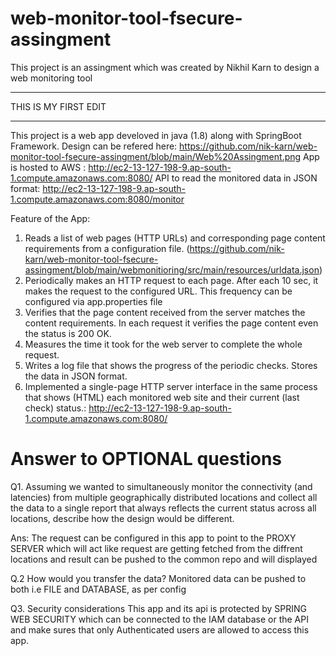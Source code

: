 # web-monitor-tool-fsecure-assingment

This project is an assingment which was created by Nikhil Karn to design a web monitoring tool


*********************************
THIS IS MY FIRST EDIT
*********************************




This project is a web app develoved in java (1.8) along with SpringBoot Framework.
Design can be refered here: https://github.com/nik-karn/web-monitor-tool-fsecure-assingment/blob/main/Web%20Assingment.png
App is hosted to AWS : http://ec2-13-127-198-9.ap-south-1.compute.amazonaws.com:8080/
API to read the monitored data in JSON format: http://ec2-13-127-198-9.ap-south-1.compute.amazonaws.com:8080/monitor

Feature of the App:
1. Reads a list of web pages (HTTP URLs) and corresponding page content requirements from a configuration file. (https://github.com/nik-karn/web-monitor-tool-fsecure-assingment/blob/main/webmonitioring/src/main/resources/urldata.json)
2. Periodically makes an HTTP request to each page. After each 10 sec, it makes the request to  the configured URL. This frequency can be configured via app.properties file
3. Verifies that the page content received from the server matches the content requirements. In each request it verifies the page content even the status is 200 OK.
4. Measures the time it took for the web server to complete the whole request. 
5. Writes a log file that shows the progress of the periodic checks. Stores the data in JSON format.
6. Implemented a single-page HTTP server interface in the same process that shows (HTML) each monitored web site and their current (last check) status.: http://ec2-13-127-198-9.ap-south-1.compute.amazonaws.com:8080/


# Answer to OPTIONAL questions
Q1. Assuming we wanted to simultaneously monitor the connectivity (and latencies) from multiple geographically distributed locations and collect all the data to a single report that always reflects the current status across all locations, describe how the design would be different.

Ans: The request can be configured in this app to point to the PROXY SERVER which will act like request are getting fetched from the diffrent locations and result can be pushed to the common repo and will displayed
 

Q.2 How would you transfer the data? 
Monitored data can be pushed to both i.e FILE and DATABASE, as per config

Q3. Security considerations
This app and its api is protected by SPRING WEB SECURITY which can be connected to the IAM database or the API and make sures that only Authenticated users are allowed to access this app.
